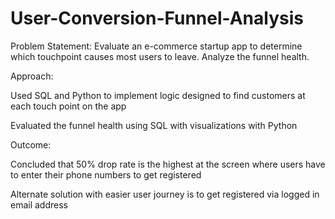 # User-Conversion-Funnel-Analysis

Problem Statement: Evaluate an e-commerce startup app to determine which touchpoint causes most users to leave. Analyze the funnel health.

Approach: 

Used SQL and Python to implement logic designed to find customers at each touch point on the app

Evaluated the funnel health using SQL with visualizations with Python

Outcome:

Concluded that 50% drop rate is the highest at the screen where users have to enter their phone numbers to get registered

Alternate solution with easier user journey is to get registered via logged in email address
